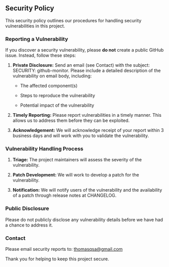 ## Security Policy

This security policy outlines our procedures for handling security vulnerabilities in this project.

### Reporting a Vulnerability

If you discover a security vulnerability, please **do not** create a public GitHub issue. Instead, follow these steps:

1. **Private Disclosure:** Send an email (see Contact) with the subject: SECURITY: github-monitor. Please include a detailed description of the vulnerability on email body, including:

   - The affected component(s)

   - Steps to reproduce the vulnerability

   - Potential impact of the vulnerability

2. **Timely Reporting:** Please report vulnerabilities in a timely manner. This allows us to address them before they can be exploited.

3. **Acknowledgement:** We will acknowledge receipt of your report within 3 business days and will work with you to validate the vulnerability.

### Vulnerability Handling Process

1. **Triage:** The project maintainers will assess the severity of the vulnerability.

2. **Patch Development:** We will work to develop a patch for the vulnerability.

3. **Notification:** We will notify users of the vulnerability and the availability of a patch through release notes at CHANGELOG.

### Public Disclosure

Please do not publicly disclose any vulnerability details before we have had a chance to address it.

### Contact

Please email security reports to: thomasqsa@gmail.com

Thank you for helping to keep this project secure.
